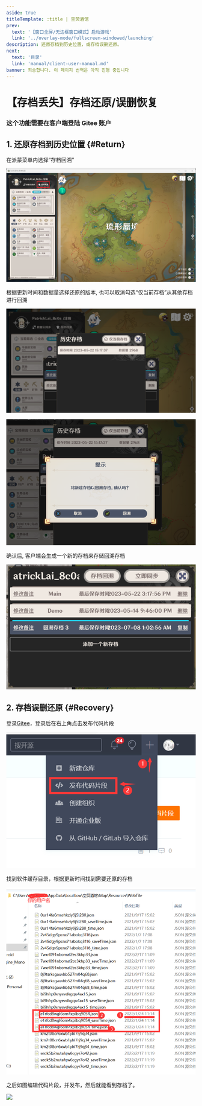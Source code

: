 ```yaml
---
aside: true
titleTemplate: :title | 空荧酒馆
prev:
  text: '【窗口全屏/无边框窗口模式】启动游戏'
  link: '../overlay-mode/fullscreen-windowed/launching'
description: 还原存档到历史位置，或存档误删还原。
next:
  text: '目录'
  link: 'manual/client-user-manual.md'
banner: 죄송합니다. 이 페이지 번역은 아직 진행 중입니다
---
```


[文：【存档丢失】存档还原/误删恢复]: # 'https://support.qq.com/products/321980/faqs/113007'
[#]: # '仅第 2 部分为原文直接翻译'

# 【存档丢失】存档还原/误删恢复

### 这个功能需要在客户端登陆 Gitee 账户

[还原存档到历史位置]: # '更新为客户端内还原功能教程'

## 1. 还原存档到历史位置 {#Return}

在派蒙菜单内选择“存档回溯”

![](/imgs/kr/manual/restore-recover/1.png)

根据更新时间和数据量选择还原的版本, 也可以取消勾选“仅当前存档”从其他存档进行回溯

![](/imgs/kr/manual/restore-recover/2.png)

![](/imgs/kr/manual/restore-recover/3.png)

确认后, 客户端会生成一个新的存档来存储回溯存档

![](/imgs/kr/manual/restore-recover/4.png)

## 2. 存档误删还原 {#Recovery}

登录[Gitee](https://gitee.com/)，登录后在右上角点击发布代码片段

![](/imgs/kr/manual/restore-recover/5.png)

找到软件缓存目录，根据更新时间找到需要还原的存档

![](/imgs/kr/manual/restore-recover/6.png)

之后如图编辑代码片段，并发布，然后就能看到存档了。

![](/public/imgs/kr/manual/restore-recover/7.png)
